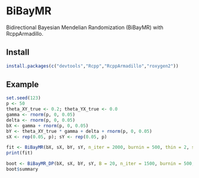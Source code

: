 # BiBayMR

Bidirectional Bayesian Mendelian Randomization (BiBayMR) with RcppArmadillo.

## Install

```r
install.packages(c("devtools","Rcpp","RcppArmadillo","roxygen2"))
```

## Example

```r
set.seed(123)
p <- 50
theta_XY_true <- 0.2; theta_YX_true <- 0.0
gamma <- rnorm(p, 0, 0.05)
delta <- rnorm(p, 0, 0.05)
bX <- gamma + rnorm(p, 0, 0.05)
bY <- theta_XY_true * gamma + delta + rnorm(p, 0, 0.05)
sX <- rep(0.05, p); sY <- rep(0.05, p)

fit <- BiBayMR(bX, sX, bY, sY, n_iter = 2000, burnin = 500, thin = 2, seed = 1)
print(fit)

boot <- BiBayMR_DP(bX, sX, bY, sY, B = 20, n_iter = 1500, burnin = 500, thin = 2, seed = 2)
boot$summary
```
